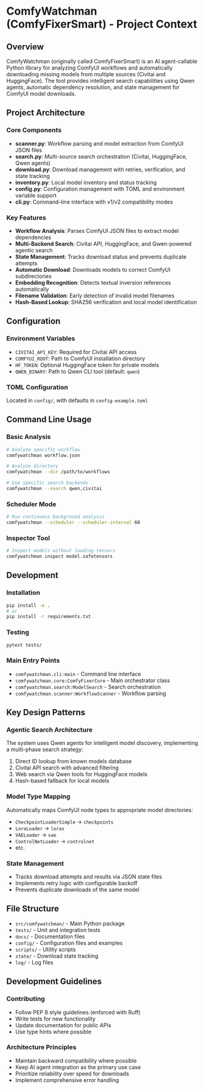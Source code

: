 # ComfyWatchman (ComfyFixerSmart) - Project Context

## Overview

ComfyWatchman (originally called ComfyFixerSmart) is an AI agent-callable Python library for analyzing ComfyUI workflows and automatically downloading missing models from multiple sources (Civitai and HuggingFace). The tool provides intelligent search capabilities using Qwen agents, automatic dependency resolution, and state management for ComfyUI model downloads.

## Project Architecture

### Core Components

- **scanner.py**: Workflow parsing and model extraction from ComfyUI JSON files
- **search.py**: Multi-source search orchestration (Civitai, HuggingFace, Qwen agents)
- **download.py**: Download management with retries, verification, and state tracking
- **inventory.py**: Local model inventory and status tracking
- **config.py**: Configuration management with TOML and environment variable support
- **cli.py**: Command-line interface with v1/v2 compatibility modes

### Key Features

- **Workflow Analysis**: Parses ComfyUI JSON files to extract model dependencies
- **Multi-Backend Search**: Civitai API, HuggingFace, and Qwen-powered agentic search
- **State Management**: Tracks download status and prevents duplicate attempts
- **Automatic Download**: Downloads models to correct ComfyUI subdirectories
- **Embedding Recognition**: Detects textual inversion references automatically
- **Filename Validation**: Early detection of invalid model filenames
- **Hash-Based Lookup**: SHA256 verification and local model identification

## Configuration

### Environment Variables
- `CIVITAI_API_KEY`: Required for Civitai API access
- `COMFYUI_ROOT`: Path to ComfyUI installation directory
- `HF_TOKEN`: Optional HuggingFace token for private models
- `QWEN_BINARY`: Path to Qwen CLI tool (default: `qwen`)

### TOML Configuration
Located in `config/`, with defaults in `config-example.toml`

## Command Line Usage

### Basic Analysis
```bash
# Analyze specific workflow
comfywatchman workflow.json

# Analyze directory
comfywatchman --dir /path/to/workflows

# Use specific search backends
comfywatchman --search qwen,civitai
```

### Scheduler Mode
```bash
# Run continuous background analysis
comfywatchman --scheduler --scheduler-interval 60
```

### Inspector Tool
```bash
# Inspect models without loading tensors
comfywatchman inspect model.safetensors
```

## Development

### Installation
```bash
pip install -e .
# or
pip install -r requirements.txt
```

### Testing
```bash
pytest tests/
```

### Main Entry Points
- `comfywatchman.cli:main` - Command line interface
- `comfywatchman.core:ComfyFixerCore` - Main orchestrator class
- `comfywatchman.search:ModelSearch` - Search orchestration
- `comfywatchman.scanner:WorkflowScanner` - Workflow parsing

## Key Design Patterns

### Agentic Search Architecture
The system uses Qwen agents for intelligent model discovery, implementing a multi-phase search strategy:
1. Direct ID lookup from known models database
2. Civitai API search with advanced filtering
3. Web search via Qwen tools for HuggingFace models
4. Hash-based fallback for local models

### Model Type Mapping
Automatically maps ComfyUI node types to appropriate model directories:
- `CheckpointLoaderSimple` → `checkpoints`
- `LoraLoader` → `loras`
- `VAELoader` → `vae`
- `ControlNetLoader` → `controlnet`
- etc.

### State Management
- Tracks download attempts and results via JSON state files
- Implements retry logic with configurable backoff
- Prevents duplicate downloads of the same model

## File Structure
- `src/comfywatchman/` - Main Python package
- `tests/` - Unit and integration tests
- `docs/` - Documentation files
- `config/` - Configuration files and examples
- `scripts/` - Utility scripts
- `state/` - Download state tracking
- `log/` - Log files

## Development Guidelines

### Contributing
- Follow PEP 8 style guidelines (enforced with Ruff)
- Write tests for new functionality
- Update documentation for public APIs
- Use type hints where possible

### Architecture Principles
- Maintain backward compatibility where possible
- Keep AI agent integration as the primary use case
- Prioritize reliability over speed for downloads
- Implement comprehensive error handling